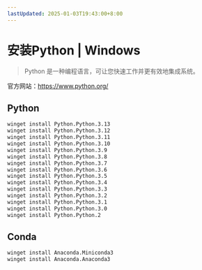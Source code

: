 ```yaml
---
lastUpdated: 2025-01-03T19:43:00+8:00
---
```


# 安装Python | Windows

> Python 是一种编程语言，可让您快速工作并更有效地集成系统。

官方网站：<https://www.python.org/>

## Python

```bash
winget install Python.Python.3.13
winget install Python.Python.3.12
winget install Python.Python.3.11
winget install Python.Python.3.10
winget install Python.Python.3.9
winget install Python.Python.3.8
winget install Python.Python.3.7
winget install Python.Python.3.6
winget install Python.Python.3.5
winget install Python.Python.3.4
winget install Python.Python.3.3
winget install Python.Python.3.2
winget install Python.Python.3.1
winget install Python.Python.3.0
winget install Python.Python.2
```

## Conda

```bash
winget install Anaconda.Miniconda3
winget install Anaconda.Anaconda3
```
